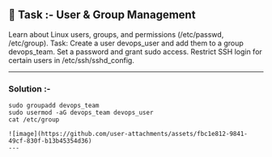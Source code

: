 ## 📌 Task :- User & Group Management

Learn about Linux users, groups, and permissions (/etc/passwd, /etc/group).
Task:
Create a user devops_user and add them to a group devops_team.
Set a password and grant sudo access.
Restrict SSH login for certain users in /etc/ssh/sshd_config.

---
### Solution :-
```sudo useradd devops_user
sudo groupadd devops_team
sudo usermod -aG devops_team devops_user
cat /etc/group

![image](https://github.com/user-attachments/assets/fbc1e812-9841-49cf-830f-b13b45354d36)
---
